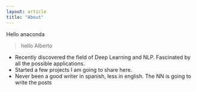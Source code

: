 ```yaml
---
layout: article
title: "About"
---
```


Hello anaconda
> hello Alberto

- Recently discovered the field of Deep Learning and NLP. Fascinated by all the possible applications.
- Started a few projects I am going to share here.
- Never been a good writer in spanish, less in english. The NN is going to write the posts

